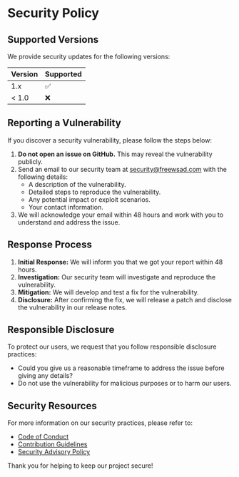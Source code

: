 # Security Policy

## Supported Versions

We provide security updates for the following versions:

| Version | Supported          |
| ------- | ------------------ |
| 1.x     | :white_check_mark: |
| < 1.0   | :x:                |

## Reporting a Vulnerability

If you discover a security vulnerability, please follow the steps below:

1. **Do not open an issue on GitHub.** This may reveal the vulnerability publicly.
2. Send an email to our security team at [security@freewsad.com](mailto:security@freewsad.com) with the following details:
   - A description of the vulnerability.
   - Detailed steps to reproduce the vulnerability.
   - Any potential impact or exploit scenarios.
   - Your contact information.
3. We will acknowledge your email within 48 hours and work with you to understand and address the issue.

## Response Process

1. **Initial Response:** We will inform you that we got your report within 48 hours.
2. **Investigation:** Our security team will investigate and reproduce the vulnerability.
3. **Mitigation:** We will develop and test a fix for the vulnerability.
4. **Disclosure:** After confirming the fix, we will release a patch and disclose the vulnerability in our release notes.

## Responsible Disclosure

To protect our users, we request that you follow responsible disclosure practices:
- Could you give us a reasonable timeframe to address the issue before giving any details?
- Do not use the vulnerability for malicious purposes or to harm our users.

## Security Resources

For more information on our security practices, please refer to:
- [Code of Conduct](link-to-code-of-conduct)
- [Contribution Guidelines](link-to-contribution-guidelines)
- [Security Advisory Policy](link-to-security-advisory-policy)

Thank you for helping to keep our project secure!
